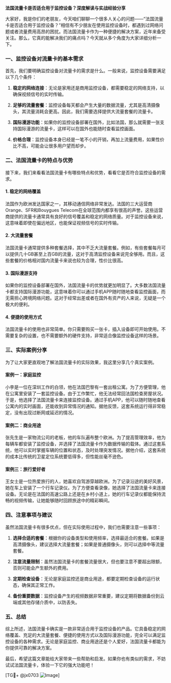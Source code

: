 **法国流量卡是否适合用于监控设备？深度解读与实战经验分享**

大家好，我是你们的老朋友，今天咱们聊聊一个很多人关心的问题——“法国流量卡是否适合用于监控设备？”相信有不少朋友在使用监控设备时，都遇到过网络问题或者流量费用高昂的困扰。而法国流量卡作为一种便捷的解决方案，近年来备受关注。那么，它真的能解决我们的痛点吗？今天就从多个角度为大家详细分析一下。

### 一、监控设备对流量卡的基本需求

首先，我们要明确监控设备对流量卡的需求是什么。一般来说，监控设备需要满足以下几个条件：

1. **稳定的网络连接**：无论是家用还是商用监控设备，都需要稳定的网络支持，以确保视频信号的实时传输。
   
2. **足够的流量套餐**：监控设备每天都会产生大量的数据流量，尤其是高清摄像头，其流量消耗会更高。因此，我们需要选择提供大流量套餐的流量卡。

3. **国际漫游功能**：如果你的监控设备部署在国外，比如法国，那么就需要一张支持国际漫游的流量卡，这样可以在国外也能随时查看监控画面。

4. **价格合理**：监控设备本身已经是一笔不小的开销，再加上流量费用，如果性价比不高，可能会让很多用户望而却步。

### 二、法国流量卡的特点与优势

接下来，我们来看看法国流量卡有哪些特点和优势，看看它是否符合监控设备的需求。

#### 1. 稳定的网络覆盖

法国作为欧洲发达国家之一，其移动通信网络非常发达。法国的三大运营商Orange、SFR和Bouygues Telecom在全球范围内都享有很高的声誉。这些运营商提供的流量卡通常具有良好的信号覆盖和稳定的网络质量。对于监控设备来说，这意味着即使在偏远地区，也能保证视频信号的实时传输。

#### 2. 大流量套餐

法国流量卡通常提供多种套餐选择，其中不乏大流量套餐。例如，有些套餐每月可以提供几十GB甚至上百GB的流量，这对于高清监控设备来说完全够用。而且，这些套餐的价格相对国内流量卡来说也较为合理，性价比很高。

#### 3. 国际漫游支持

如果你的监控设备部署在国外，法国流量卡的优势就更加明显了。大多数法国流量卡都支持国际漫游功能，这意味着你可以通过手机APP随时随地查看监控画面，而无需担心跨境网络问题。这对于经常出差或者在国外有资产的人来说，无疑是一个极大的便利。

#### 4. 便捷的使用方式

法国流量卡的使用也非常简单。你只需要购买一张卡，插入设备即可开始使用。不需要复杂的设置，也不需要额外的硬件支持，非常适合像监控设备这样的场景。

### 三、实际案例分享

为了让大家更直观地了解法国流量卡的实际效果，我这里分享几个真实案例。

#### 案例一：家庭监控

小李是一位在深圳工作的白领，他在法国巴黎有一套出租公寓。为了方便管理，他在公寓里安装了一套监控设备。由于工作繁忙，他无法经常回法国检查房屋状况。于是，他选择了法国流量卡来连接监控设备。通过手机APP，他可以随时随地查看公寓内的实时画面，还能收到异常情况的通知。据他反馈，这套系统运行得非常稳定，没有出现过断网或延迟的情况。

#### 案例二：商业用途

张先生是一家物流公司的老板，他的车队遍布整个欧洲。为了提高管理效率，他为每辆车都安装了监控设备，并选择了法国流量卡作为数据传输的载体。通过这套系统，他可以实时掌握车辆的位置和状态，及时处理突发情况。据他介绍，这套系统的成本比传统的卫星定位系统要低得多，但性能丝毫不逊色。

#### 案例三：旅行爱好者

王女士是一位热爱旅行的人，她喜欢自驾游穿越欧洲。为了记录沿途的美好风景，她在车上安装了一个行车记录仪。为了方便查看录像，她选择了法国流量卡来连接设备。无论是在法国的高速公路上还是在乡村小道上，她的行车记录仪都能保持流畅的视频传输，让她能够随时回顾旅途中的精彩瞬间。

### 四、注意事项与建议

虽然法国流量卡有很多优点，但在实际使用过程中，我们也需要注意一些事项：

1. **选择合适的套餐**：根据你的设备类型和使用频率，选择最适合的套餐。如果是高清摄像头，建议选择大流量套餐；如果是普通摄像头，则可以选择中等流量套餐。

2. **注意流量限制**：虽然法国流量卡的套餐流量很大，但也要注意不要超出限额，否则可能会产生额外的费用。

3. **定期检查设备**：无论是家庭监控还是商业用途，都要定期检查设备的运行状态，确保其正常工作。

4. **备份重要数据**：监控设备产生的视频数据非常重要，建议定期将数据备份到云端或其他存储介质中，以防丢失。

### 五、总结

综上所述，法国流量卡确实是一款非常适合用于监控设备的产品。它具备稳定的网络覆盖、充足的大流量套餐、便捷的使用方式以及国际漫游功能，完全可以满足监控设备的各种需求。无论是家庭监控、商业用途还是个人爱好，法国流量卡都能为你提供可靠的解决方案。

最后，希望这篇文章能给大家带来一些帮助和启发。如果你也有类似的需求，不妨试试法国流量卡，体验一下它的强大功能吧！

[TG💪+ @jx0703 ![Image](https://github.com/user-attachments/assets/dbca1d08-cadb-493c-b0ec-ad6f7a83f270)]